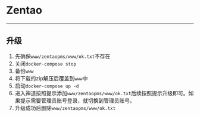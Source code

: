 # Zentao

---
## 升级
1. 先确保`www/zentaopms/www/ok.txt`不存在
2. 关闭`docker-compose stop`
3. 备份`www`
4. 将下载的zip解压后覆盖到`www`中
5. 启动`docker-compose up -d`
6. 进入禅道按照提示添加`www/zentaopms/www/ok.txt`后续按照提示升级即可。如果提示需要管理员账号登录，就切换到管理员账号。
7. 升级成功后删除`www/zentaopms/www/ok.txt`